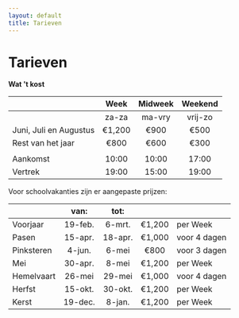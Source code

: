 ```yaml
---
layout: default
title: Tarieven
---
```

# Tarieven


**Wat 't kost**

|                                 |  Week  | Midweek | Weekend |
| --------------------------------| :----: | :-----: | :-----: |
|                                 | za-za  | ma-vry  | vrij-zo |
| Juni, Juli en Augustus  | €1,200 |  €900   |  €500   |
| Rest van het jaar|  €800  |  €600   |  €300   |
|                                 |        |         |         |
| Aankomst              | 10:00  |  10:00  |  17:00  |
| Vertrek                | 19:00  |  15:00  |  19:00  |



Voor schoolvakanties zijn er aangepaste prijzen:

|                        |  van:   |  tot:   |        |              |
| ---------------------- | :-----: | :-----: | :----: | ------------ |
| Voorjaar               | 19-feb. | 6-mrt.  | €1,200 | per Week     |
| Pasen            | 15-apr. | 18-apr. | €1,000 | voor 4 dagen |
| Pinksteren      | 4-jun.  |  6-mei  |  €800  | voor 3 dagen |
| Mei                    | 30-apr. |  8-mei  | €1,200 | per Week     |
| Hemelvaart     | 26-mei  | 29-mei  | €1,000 | voor 4 dagen |
| Herfst   | 15-okt. | 30-okt. | €1,200 | per Week     |
|  Kerst | 19-dec. | 8-jan.  | €1,200 | per Week     |

